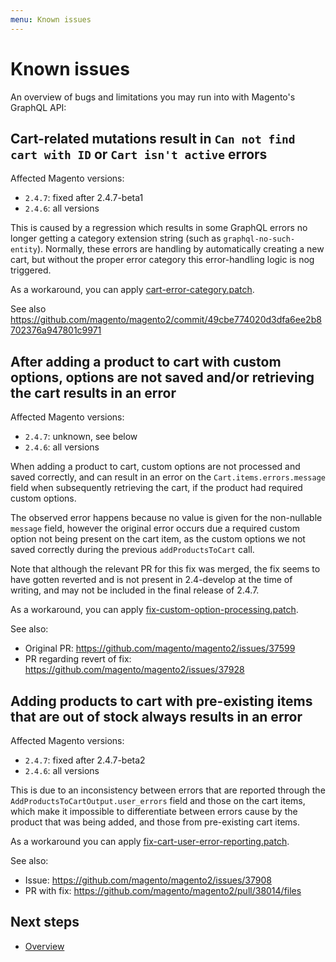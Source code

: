 ```yaml
---
menu: Known issues
---
```


# Known issues

An overview of bugs and limitations you may run into with Magento's GraphQL API:

## Cart-related mutations result in `Can not find cart with ID` or `Cart isn't active` errors

Affected Magento versions:

- `2.4.7`: fixed after 2.4.7-beta1
- `2.4.6`: all versions

This is caused by a regression which results in some GraphQL errors no longer
getting a category extension string (such as `graphql-no-such-entity`).
Normally, these errors are handling by automatically creating a new cart, but
without the proper error category this error-handling logic is nog triggered.

As a workaround, you can apply
[cart-error-category.patch](./patches/cart-error-category.patch).

See also
https://github.com/magento/magento2/commit/49cbe774020d3dfa6ee2b8702376a947801c9971

## After adding a product to cart with custom options, options are not saved and/or retrieving the cart results in an error

Affected Magento versions:

- `2.4.7`: unknown, see below
- `2.4.6`: all versions

When adding a product to cart, custom options are not processed and saved
correctly, and can result in an error on the `Cart.items.errors.message` field
when subsequently retrieving the cart, if the product had required custom
options.

The observed error happens because no value is given for the non-nullable
`message` field, however the original error occurs due a required custom option
not being present on the cart item, as the custom options we not saved correctly
during the previous `addProductsToCart` call.

Note that although the relevant PR for this fix was merged, the fix seems to
have gotten reverted and is not present in 2.4-develop at the time of writing,
and may not be included in the final release of 2.4.7.

As a workaround, you can apply
[fix-custom-option-processing.patch](./patches/fix-custom-option-processing.patch).

See also:

- Original PR: https://github.com/magento/magento2/issues/37599
- PR regarding revert of fix: https://github.com/magento/magento2/issues/37928

## Adding products to cart with pre-existing items that are out of stock always results in an error

Affected Magento versions:

- `2.4.7`: fixed after 2.4.7-beta2
- `2.4.6`: all versions

This is due to an inconsistency between errors that are reported through the
`AddProductsToCartOutput.user_errors` field and those on the cart items, which
make it impossible to differentiate between errors cause by the product that was
being added, and those from pre-existing cart items.

As a workaround you can apply
[fix-cart-user-error-reporting.patch](./patches/fix-cart-user-error-reporting.patch).

See also:

- Issue: https://github.com/magento/magento2/issues/37908
- PR with fix: https://github.com/magento/magento2/pull/38014/files

## Next steps

- [Overview](./readme)
